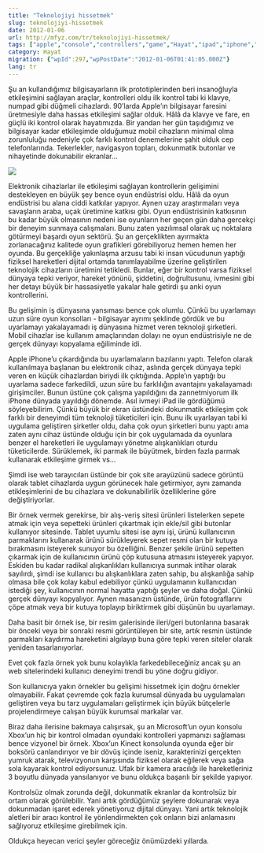 ```yaml
---
title: "Teknolojiyi hissetmek"
slug: teknolojiyi-hissetmek
date: 2012-01-06
url: http://mfyz.com/tr/teknolojiyi-hissetmek/
tags: ["apple","console","controllers","game","Hayat","ipad","iphone","ps3","touch","xbox"]
category: Hayat
migration: {"wpId":297,"wpPostDate":"2012-01-06T01:41:05.000Z"}
lang: tr
---
```


Şu an kullandığımız bilgisayarların ilk prototiplerinden beri insanoğluyla etkileşimini sağlayan araçlar, kontrolleri oldu ilk kontrol tabi ki klavye, numpad gibi düğmeli cihazlardı. 90’larda Apple’ın bilgisayar faresini üretmesiyle daha hassas etkileşimi sağlar olduk. Hâlâ da klavye ve fare, en güçlü iki kontrol olarak hayatımızda. Bir yandan her gün taşıdığımız ve bilgisayar kadar etkileşimde olduğumuz mobil cihazların minimal olma zorunluluğu nedeniyle çok farklı kontrol denemelerine şahit olduk cep telefonlarında. Tekerlekler, navigasyon topları, dokunmatik butonlar ve nihayetinde dokunabilir ekranlar…

![](/images/archive/tr/2012/01/touch_devices.jpg)

Elektronik cihazlarlar ile etkileşimi sağlayan kontrollerin gelişimini destekleyen en büyük şey bence oyun endüstrisi oldu. Hâlâ da oyun endüstrisi bu alana ciddi katkılar yapıyor. Aynen uzay araştırmaları veya savaşların araba, uçak üretimine katkısı gibi. Oyun endüstrisinin katkısının bu kadar büyük olmasının nedeni ise oyunların her geçen gün daha gercekçi bir deneyim sunmaya calışmaları. Bunu zaten yazılımsal olarak uç noktalara götürmeyi başardı oyun sektörü. Şu an gerçeklikten ayırmakta zorlanacağınız kalitede oyun grafikleri görebiliyoruz hemen hemen her oyunda. Bu gerçekliğe yakınlaşma arzusu tabi ki insan vücudunun yaptığı fiziksel hareketleri dijital ortamda tanımlayabilme üzerine geliştirilen teknolojik cihazların üretimini tetikledi. Bunlar, eğer bir kontrol varsa fiziksel dünyaya tepki veriyor, hareket yönünü, şiddetini, doğrultusunu, ivmesini gibi her detayı büyük bir hassasiyetle yakalar hale getirdi şu anki oyun kontrollerini.

Bu gelişimin iş dünyasına yansıması bence çok olumlu. Çünkü bu uyarlamayı uzun süre oyun konsolları - bilgisayar ayrımı şeklinde gördük ve bu uyarlamayı yakalayamadı iş dünyasına hizmet veren teknoloji şirketleri. Mobil cihazlar ise kullanım amaçlarından dolayı ne oyun endüstrisiyle ne de gerçek dünyayı kopyalama eğiliminde idi.

Apple iPhone’u çıkardığında bu uyarlamaların bazılarını yaptı. Telefon olarak kullanılmaya başlanan bu elektronik cihaz, aslında gerçek dünyaya tepki veren en küçük cihazlardan biriydi ilk çıktığında. Apple’ın yaptığı bu uyarlama sadece farkedildi, uzun süre bu farklılığın avantajını yakalayamadı girişimciler. Bunun üstüne çok çalışma yapıldığını da zannetmiyorum ilk iPhone dünyada yayıldığı dönemde. Asıl ivmeyi iPad ile gördüğümü söyleyebilirim. Çünkü büyük bir ekran üstündeki dokunmatik etkileşim çok farklı bir deneyimdi tüm teknoloji tüketicileri için. Bunu ilk uyarlayan tabi ki uygulama geliştiren şirketler oldu, daha çok oyun şirketleri bunu yaptı ama zaten aynı cihaz üstünde olduğu için bir çok uygulamada da oyunlara benzer el hareketleri ile uygulamayı yönetme alışkanlıkları oturdu tüketicilerde. Sürüklemek, iki parmak ile büyütmek, birden fazla parmak kullanarak etkileşime girmek vs…

Şimdi ise web tarayıcıları üstünde bir çok site arayüzünü sadece görüntü olarak tablet cihazlarda uygun görünecek hale getirmiyor, aynı zamanda etikleşimlerini de bu cihazlara ve dokunabilirlik özelliklerine göre değiştiriyorlar.

Bir örnek vermek gerekirse, bir alış-veriş sitesi ürünleri listelerken sepete atmak için veya sepetteki ürünleri çıkartmak için ekle/sil gibi butonlar kullanıyor sitesinde. Tablet uyumlu sitesi ise aynı işi, ürünü kullanıcının parmaklarını kullanarak ürünü sürükleyerek sepet resmi olan bir kutuya bırakmasını isteyerek sunuyor bu özelliğini. Benzer şekile ürünü sepetten çıkarmak için de kullanıcının ürünü çöp kutusuna atmasını isteyerek yapıyor. Eskiden bu kadar radikal alışkanlıkları kullanıcıya sunmak intihar olarak sayılırdı, şimdi ise kullanıcı bu alışkanlıklara zaten sahip, bu alışkanlığa sahip olmasa bile çok kolay kabul edebiliyor çünkü uygulamanın kullanıcıdan istediği şey, kullanıcının normal hayatta yaptığı şeyler ve daha doğal. Çünkü gerçek dünyayı kopyalıyor. Aynen masanızın üstünde, ürün fotograflarını çöpe atmak veya bir kutuya toplayıp biriktirmek gibi düşünün bu uyarlamayı.

Daha basit bir örnek ise, bir resim galerisinde ileri/geri butonlarına basarak bir önceki veya bir sonraki resmi görüntüleyen bir site, artık resmin üstünde parmakları kaydırma hareketini algılayıp buna göre tepki veren siteler olarak yeniden tasarlanıyorlar.

Evet çok fazla örnek yok bunu kolaylıkla farkedebileceğiniz ancak şu an web sitelerindeki kullanıcı deneyimi trendi bu yöne doğru gidiyor.

Son kullanıcıya yakın örnekler bu gelişimi hissetmek için doğru örnekler olmayabilir. Fakat çevremde çok fazla kurumsal dünyada bu uygulamaları geliştiren veya bu tarz uygulamaları geliştirmek için büyük bütçelerle projelendirmeye calışan büyük kurumsal markalar var.

Biraz daha ilerisine bakmaya calışırsak, şu an Microsoft’un oyun konsolu Xbox’un hiç bir kontrol olmadan oyundaki kontrolleri yapmanızı sağlaması bence vizyonel bir örnek. Xbox’un Kinect konsolunda oyunda eğer bir boksörü canlandırıyor ve bir dövüş içinde iseniz, karakterinizi gerçekten yumruk atarak, televizyonun karşısında fiziksel olarak eğilerek veya sağa sola kayarak kontrol ediyorsunuz. Ufak bir kamera aracılığı ile hareketleriniz 3 boyutlu dünyada yansılanıyor ve bunu oldukça başarılı bir şekilde yapıyor.

Kontrolsüz olmak zorunda değil, dokunmatik ekranlar da kontrolsüz bir ortam olarak görülebilir. Yani artık gördüğümüz şeylere dokunarak veya dokunmadan işaret ederek yönetiyoruz dijital dünyayı. Yani artık teknolojik aletleri bir aracı kontrol ile yönlendirmekten çok onların bizi anlamasını sağlıyoruz etkileşime girebilmek için.

Oldukça heyecan verici şeyler göreceğiz önümüzdeki yıllarda.